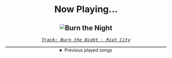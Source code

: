 <div align="center"> 
<h1>Now Playing...</h1>

![Burn the Night](https://i.scdn.co/image/ab67616d00001e0296c5c70dd67c5c9e105e4398)
--
_<samp><a href="https://open.spotify.com/track/4WfOALlN54z9keukpld1MI">Track: Burn the Night - Riot City</a></samp>_

<div style="border: 1px #4B5054 solid"></div>
<details>
  <summary>
    Previous played songs
  </summary>
  <table>
    <thead>
      <tr>
        <th>
          Artist
        </th>
        <th>
          Song
        </th>
        <th>
          Link
        </th>
      </tr>
    </thead>
    <tbody>
      <tr><td>Riot City</td><td>Burn the Night</td><td><a href="https://open.spotify.com/track/4WfOALlN54z9keukpld1MI">https://open.spotify.com/track/4WfOALlN54z9keukpld1MI</a></td></tr><tr><td>Jonathan Young</td><td>Valhalla Calling</td><td><a href="https://open.spotify.com/track/6cIVpPzI7Z3wYnh9VTv6pG">https://open.spotify.com/track/6cIVpPzI7Z3wYnh9VTv6pG</a></td></tr><tr><td>Jonathan Young</td><td>Valhalla Calling</td><td><a href="https://open.spotify.com/track/6cIVpPzI7Z3wYnh9VTv6pG">https://open.spotify.com/track/6cIVpPzI7Z3wYnh9VTv6pG</a></td></tr><tr><td>Jonathan Young</td><td>Valhalla Calling</td><td><a href="https://open.spotify.com/track/6cIVpPzI7Z3wYnh9VTv6pG">https://open.spotify.com/track/6cIVpPzI7Z3wYnh9VTv6pG</a></td></tr><tr><td>Jonathan Young</td><td>Valhalla Calling</td><td><a href="https://open.spotify.com/track/6cIVpPzI7Z3wYnh9VTv6pG">https://open.spotify.com/track/6cIVpPzI7Z3wYnh9VTv6pG</a></td></tr><tr><td>Jonathan Young</td><td>Valhalla Calling</td><td><a href="https://open.spotify.com/track/6cIVpPzI7Z3wYnh9VTv6pG">https://open.spotify.com/track/6cIVpPzI7Z3wYnh9VTv6pG</a></td></tr><tr><td>Jonathan Young</td><td>Valhalla Calling</td><td><a href="https://open.spotify.com/track/6cIVpPzI7Z3wYnh9VTv6pG">https://open.spotify.com/track/6cIVpPzI7Z3wYnh9VTv6pG</a></td></tr><tr><td>Jonathan Young</td><td>Valhalla Calling</td><td><a href="https://open.spotify.com/track/6cIVpPzI7Z3wYnh9VTv6pG">https://open.spotify.com/track/6cIVpPzI7Z3wYnh9VTv6pG</a></td></tr><tr><td>Jonathan Young</td><td>Valhalla Calling</td><td><a href="https://open.spotify.com/track/6cIVpPzI7Z3wYnh9VTv6pG">https://open.spotify.com/track/6cIVpPzI7Z3wYnh9VTv6pG</a></td></tr><tr><td>Jonathan Young</td><td>Valhalla Calling</td><td><a href="https://open.spotify.com/track/6cIVpPzI7Z3wYnh9VTv6pG">https://open.spotify.com/track/6cIVpPzI7Z3wYnh9VTv6pG</a></td></tr><tr><td>Jonathan Young</td><td>Valhalla Calling</td><td><a href="https://open.spotify.com/track/6cIVpPzI7Z3wYnh9VTv6pG">https://open.spotify.com/track/6cIVpPzI7Z3wYnh9VTv6pG</a></td></tr><tr><td>Jonathan Young</td><td>Valhalla Calling</td><td><a href="https://open.spotify.com/track/6cIVpPzI7Z3wYnh9VTv6pG">https://open.spotify.com/track/6cIVpPzI7Z3wYnh9VTv6pG</a></td></tr><tr><td>Jonathan Young</td><td>Valhalla Calling</td><td><a href="https://open.spotify.com/track/6cIVpPzI7Z3wYnh9VTv6pG">https://open.spotify.com/track/6cIVpPzI7Z3wYnh9VTv6pG</a></td></tr><tr><td>Miracle Of Sound</td><td>Valhalla Calling - Trio Version</td><td><a href="https://open.spotify.com/track/7p3VLmBcsFXtxf9LZDrRY5">https://open.spotify.com/track/7p3VLmBcsFXtxf9LZDrRY5</a></td></tr><tr><td>Miracle Of Sound</td><td>Valhalla Calling - Trio Version</td><td><a href="https://open.spotify.com/track/7p3VLmBcsFXtxf9LZDrRY5">https://open.spotify.com/track/7p3VLmBcsFXtxf9LZDrRY5</a></td></tr><tr><td>Peyton Parrish</td><td>Valhalla Calling</td><td><a href="https://open.spotify.com/track/32fAGxpjvXMdEtinPLIjDQ">https://open.spotify.com/track/32fAGxpjvXMdEtinPLIjDQ</a></td></tr><tr><td>Like Moths To Flames</td><td>I Found The Dark Side of Heaven</td><td><a href="https://open.spotify.com/track/2gOT76GIAA7tnrxgunCAZk">https://open.spotify.com/track/2gOT76GIAA7tnrxgunCAZk</a></td></tr><tr><td>CORPSE</td><td>CODE MISTAKE</td><td><a href="https://open.spotify.com/track/39iRz0h1eZOyXzch8tKQit">https://open.spotify.com/track/39iRz0h1eZOyXzch8tKQit</a></td></tr><tr><td>Dead Like Juliet</td><td>Backs Against The Wall</td><td><a href="https://open.spotify.com/track/6NYw02xyrpx1a1IrojCTjv">https://open.spotify.com/track/6NYw02xyrpx1a1IrojCTjv</a></td></tr><tr><td>Holding Absence</td><td>A Crooked Melody</td><td><a href="https://open.spotify.com/track/57bIv3ROVypmo9bzJzUShI">https://open.spotify.com/track/57bIv3ROVypmo9bzJzUShI</a></td></tr>
    </tbody>
  </table>
</details>

</div>
